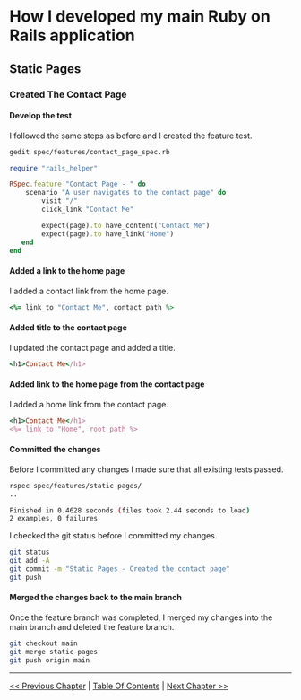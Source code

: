 # How I developed my main Ruby on Rails application #


## Static Pages ##


### Created The Contact Page ###


#### Develop the test ####
I followed the same steps as before and I created the feature test.
```bash
gedit spec/features/contact_page_spec.rb
```

```ruby
require "rails_helper"

RSpec.feature "Contact Page - " do
    scenario "A user navigates to the contact page" do
        visit "/"
        click_link "Contact Me"

        expect(page).to have_content("Contact Me")
        expect(page).to have_link("Home")
   end
end
```


#### Added a link to the home page ####
I added a contact link from the home page.

```ruby
<%= link_to "Contact Me", contact_path %>
```


#### Added title to the contact page ####
I updated the contact page and added a title.
```ruby
<h1>Contact Me</h1>
```


#### Added link to the home page from the contact page ####
I added a home link from the contact  page.
```ruby
<h1>Contact Me</h1>
<%= link_to "Home", root_path %>
```


#### Committed the changes ####
Before I committed any changes I made sure that all existing tests passed.
```bash
rspec spec/features/static-pages/
..

Finished in 0.4628 seconds (files took 2.44 seconds to load)
2 examples, 0 failures
```

I checked the git status before I committed my changes.
```bash
git status
git add -A
git commit -m "Static Pages - Created the contact page"
git push
```

#### Merged the changes back to the main branch ####
Once the feature branch was completed, I merged my changes into the main branch and deleted the feature branch.
```bash
git checkout main
git merge static-pages
git push origin main
```


----------
[<< Previous Chapter](../section_2_static_pages/2_1_created_the_about_page.md) | [Table Of Contents](../how_i_developed_this_rails_application.md) | [Next Chapter >>](../section_3_event_tracker_person/3_0_event_tracker_person_toc.md)
